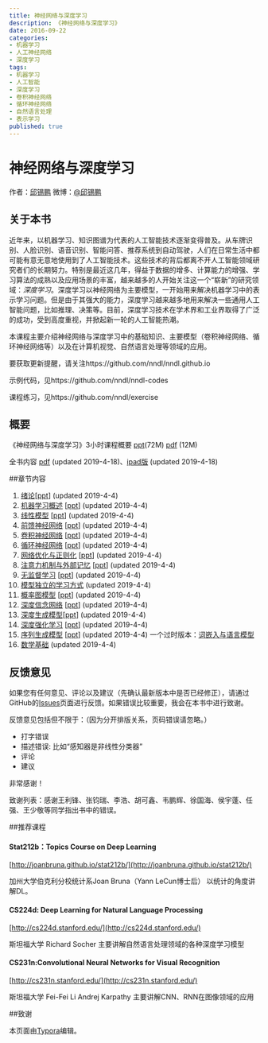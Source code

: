 ```yaml
---
title: 神经网络与深度学习
description: 《神经网络与深度学习》
date: 2016-09-22
categories:
- 机器学习
- 人工神经网络
- 深度学习
tags:
- 机器学习
- 人工智能
- 深度学习
- 卷积神经网络
- 循环神经网络
- 自然语言处理
- 表示学习
published: true
---
```

# 神经网络与深度学习
作者：[邱锡鹏](<https://xpqiu.github.io/>)  微博：[@邱锡鹏](http://weibo.com/xpqiu)
## 关于本书

近年来，以机器学习、知识图谱为代表的人工智能技术逐渐变得普及。从车牌识别、人脸识别、语音识别、智能问答、推荐系统到自动驾驶，人们在日常生活中都可能有意无意地使用到了人工智能技术。这些技术的背后都离不开人工智能领域研究者们的长期努力。特别是最近这几年，得益于数据的增多、计算能力的增强、学习算法的成熟以及应用场景的丰富，越来越多的人开始关注这一个“崭新”的研究领域：*深度学习*。深度学习以神经网络为主要模型，一开始用来解决机器学习中的表示学习问题。但是由于其强大的能力，深度学习越来越多地用来解决一些通用人工智能问题，比如推理、决策等。目前，深度学习技术在学术界和工业界取得了广泛的成功，受到高度重视，并掀起新一轮的人工智能热潮。

本课程主要介绍神经网络与深度学习中的基础知识、主要模型（卷积神经网络、循环神经网络等）以及在计算机视觉、自然语言处理等领域的应用。

要获取更新提醒，请关注https://github.com/nndl/nndl.github.io

示例代码，见https://github.com/nndl/nndl-codes

课程练习，见https://github.com/nndl/exercise

## 概要

《神经网络与深度学习》3小时课程概要  [ppt](./ppt/神经网络与深度学习-3小时.pptx)(72M)   [pdf](./ppt/神经网络与深度学习-3小时.pdf) (12M) 

全书内容 [pdf](nndl-book.pdf) (updated 2019-4-18)、[ipad版](nndl-book-ipad.pdf) (updated 2019-4-18)

##章节内容

1. [绪论](chap-绪论.pdf)[[ppt](./ppt/chap-绪论.pptx)] (updated 2019-4-4)
2. [机器学习概述](chap-机器学习概述.pdf)  [[ppt](./ppt/chap-机器学习概述.pptx)] (updated 2019-4-4)
3. [线性模型](chap-线性模型.pdf) [[ppt](./ppt/chap-线性模型.pptx)]  (updated 2019-4-4)
4. [前馈神经网络](chap-前馈神经网络.pdf) [[ppt](./ppt/chap-前馈神经网络.pptx)] (updated 2019-4-4)
5. [卷积神经网络](chap-卷积神经网络.pdf) [[ppt](./ppt/chap-卷积神经网络.pptx)]  (updated 2019-4-4)
6. [循环神经网络](chap-循环神经网络.pdf) [[ppt](./ppt/chap-循环神经网络.pptx)]   (updated 2019-4-4)
7. [网络优化与正则化](chap-网络优化与正则化.pdf)  [[ppt](./ppt/chap-网络优化与正则化.pptx)]  (updated 2019-4-4)
8. [注意力机制与外部记忆](chap-注意力机制与外部记忆.pdf) [[ppt](./ppt/chap-注意力机制与外部记忆.pptx)]  (updated 2019-4-4)
9. [无监督学习](chap-无监督学习.pdf) [[ppt](./ppt/chap-无监督学习.pptx)] (updated 2019-4-4)
10. [模型独立的学习方式](chap-模型独立的学习方式.pdf) (updated 2019-4-4)
11. [概率图模型](chap-概率图模型.pdf) [[ppt](./ppt/chap-概率图模型.pptx)] (updated 2019-4-4)
12. [深度信念网络](chap-深度信念网络.pdf) [[ppt](./ppt/chap-深度信念网络.pptx)] (updated 2019-4-4)
13. [深度生成模型](chap-深度生成模型.pdf)[[ppt](./ppt/chap-深度生成模型.pptx)] (updated 2019-4-4)
14. [深度强化学习](chap-深度强化学习.pdf)  [[ppt](./ppt/chap-深度强化学习.pptx)] (updated 2019-4-4)
15. [序列生成模型](chap-序列生成模型.pdf) [[ppt](./ppt/chap-序列生成模型.pptx)]   (updated 2019-4-4)  一个过时版本：[词嵌入与语言模型](chap-语言模型与词嵌入.pdf)
16. [数学基础](chap-数学基础.pdf)   (updated 2019-4-4)


## 反馈意见

如果您有任何意见、评论以及建议（先确认最新版本中是否已经修正），请通过GitHub的[Issues](https://github.com/nndl/nndl.github.io/issues)页面进行反馈。如果错误比较重要，我会在本书中进行致谢。

反馈意见包括但不限于：（因为分开排版关系，页码错误请忽略。）

* 打字错误
* 描述错误: 比如“感知器是非线性分类器”
* 评论
* 建议

非常感谢！

致谢列表：感谢王利锋、张钧瑞、李浩、胡可鑫、韦鹏辉、徐国海、侯宇蓬、任强、王少敬等同学指出书中的错误。



##推荐课程

#### Stat212b：Topics Course on Deep Learning

[http://joanbruna.github.io/stat212b/](http://joanbruna.github.io/stat212b/)

加州大学伯克利分校统计系Joan Bruna（Yann LeCun博士后）
 以统计的角度讲解DL。

#### CS224d: Deep Learning for Natural Language Processing

[http://cs224d.stanford.edu/](http://cs224d.stanford.edu/)

斯坦福大学 Richard Socher
 主要讲解自然语言处理领域的各种深度学习模型

#### CS231n:Convolutional Neural Networks for Visual Recognition

[http://cs231n.stanford.edu/](http://cs231n.stanford.edu/)

斯坦福大学 Fei-Fei Li Andrej Karpathy
 主要讲解CNN、RNN在图像领域的应用



##致谢

本页面由[Typora](http://www.typora.io/)编辑。

